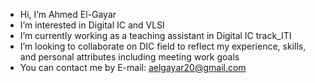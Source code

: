 - Hi, I’m Ahmed El-Gayar
- I’m interested in Digital IC and VLSI 
- I’m currently working as a teaching assistant in Digital IC track_ITI
- I’m looking to collaborate on DIC field to reflect my experience, skills, and personal attributes including meeting work goals
- You can contact me by E-mail: aelgayar20@gmail.com
